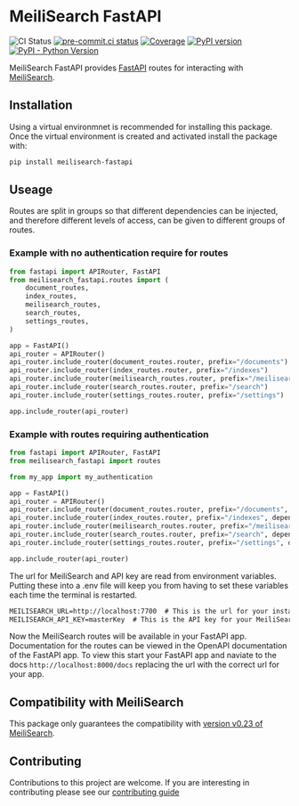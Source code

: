 # MeiliSearch FastAPI

![CI Status](https://github.com/sanders41/meilisearch-fastapi/workflows/CI/badge.svg?branch=main&event=push)
[![pre-commit.ci status](https://results.pre-commit.ci/badge/github/sanders41/meilisearch-fastapi/main.svg)](https://results.pre-commit.ci/latest/github/sanders41/meilisearch-fastapi/main)
[![Coverage](https://codecov.io/gh/sanders41/meilisearch-fastapi/branch/main/graphs/badge.svg?branch=main)](https://codecov.io/gh/sanders41/meilisearch-fastapi)
[![PyPI version](https://badge.fury.io/py/meilisearch-fastapi.svg)](https://badge.fury.io/py/meilisearch-fastapi)
[![PyPI - Python Version](https://img.shields.io/pypi/pyversions/meilisearch-fastapi?color=5cc141)](https://github.com/sanders41/meilisearch-fastapi)

MeiliSearch FastAPI provides [FastAPI](https://fastapi.tiangolo.com/) routes for interacting with [MeiliSearch](https://www.meilisearch.com/).

## Installation

Using a virtual environmnet is recommended for installing this package. Once the virtual environment is created and activated install the package with:

```sh
pip install meilisearch-fastapi
```

## Useage

Routes are split in groups so that different dependencies can be injected, and therefore different levels of access, can be given to different groups of routes.

### Example with no authentication require for routes

```py
from fastapi import APIRouter, FastAPI
from meilisearch_fastapi.routes import (
    document_routes,
    index_routes,
    meilisearch_routes,
    search_routes,
    settings_routes,
)

app = FastAPI()
api_router = APIRouter()
api_router.include_router(document_routes.router, prefix="/documents")
api_router.include_router(index_routes.router, prefix="/indexes")
api_router.include_router(meilisearch_routes.router, prefix="/meilisearch")
api_router.include_router(search_routes.router, prefix="/search")
api_router.include_router(settings_routes.router, prefix="/settings")

app.include_router(api_router)
```

### Example with routes requiring authentication

```py
from fastapi import APIRouter, FastAPI
from meilisearch_fastapi import routes

from my_app import my_authentication

app = FastAPI()
api_router = APIRouter()
api_router.include_router(document_routes.router, prefix="/documents", dependeincies=[Depends(my_authentication)])
api_router.include_router(index_routes.router, prefix="/indexes", dependeincies=[Depends(my_authentication)])
api_router.include_router(meilisearch_routes.router, prefix="/meilisearch", dependeincies=[Depends(my_authentication)])
api_router.include_router(search_routes.router, prefix="/search", dependeincies=[Depends(my_authentication)])
api_router.include_router(settings_routes.router, prefix="/settings", dependeincies=[Depends(my_authentication)])

app.include_router(api_router)
```

The url for MeiliSearch and API key are read from environment variables. Putting these into a .env
file will keep you from having to set these variables each time the terminal is restarted.

```txt
MEILISEARCH_URL=http://localhost:7700  # This is the url for your instance of MeiliSearch
MEILISEARCH_API_KEY=masterKey  # This is the API key for your MeiliSearch instance
```

Now the MeiliSearch routes will be available in your FastAPI app. Documentation for the routes can be viewed in the OpenAPI documentation of the FastAPI app. To view this start your FastAPI app and naviate to the docs `http://localhost:8000/docs` replacing the url with the correct url for your app.

## Compatibility with MeiliSearch

This package only guarantees the compatibility with [version v0.23 of MeiliSearch](https://github.com/meilisearch/MeiliSearch/releases/tag/v0.23.0).

## Contributing

Contributions to this project are welcome. If you are interesting in contributing please see our [contributing guide](CONTRIBUTING.md)
